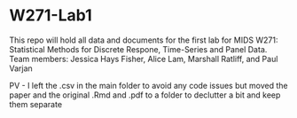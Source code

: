 # W271-Lab1
This repo will hold all data and documents for the first lab for MIDS W271: Statistical Methods for Discrete Respone, Time-Series and Panel Data. Team members: Jessica Hays Fisher, Alice Lam, Marshall Ratliff, and Paul Varjan

PV - I left the .csv in the main folder to avoid any code issues but moved the paper and the original .Rmd and .pdf to a folder to declutter a bit and keep them separate
